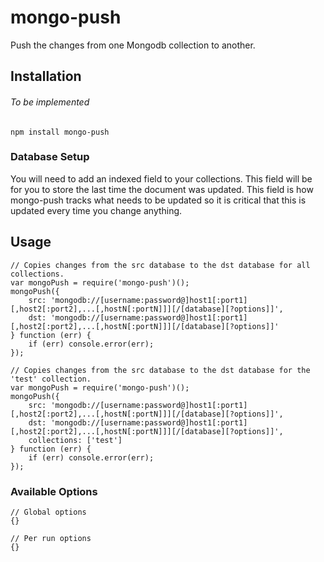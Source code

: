 # mongo-push
Push the changes from one Mongodb collection to another. 

## Installation
###### To be implemented
```
npm install mongo-push
```

### Database Setup
You will need to add an indexed field to your collections. This field will be for you to store the last time the document was updated.
This field is how mongo-push tracks what needs to be updated so it is critical that this is updated every time you change anything.

## Usage
```
// Copies changes from the src database to the dst database for all collections. 
var mongoPush = require('mongo-push')();
mongoPush({
    src: 'mongodb://[username:password@]host1[:port1][,host2[:port2],...[,hostN[:portN]]][/[database][?options]]',
    dst: 'mongodb://[username:password@]host1[:port1][,host2[:port2],...[,hostN[:portN]]][/[database][?options]]'
} function (err) {
    if (err) console.error(err);
});

// Copies changes from the src database to the dst database for the 'test' collection. 
var mongoPush = require('mongo-push')();
mongoPush({
    src: 'mongodb://[username:password@]host1[:port1][,host2[:port2],...[,hostN[:portN]]][/[database][?options]]',
    dst: 'mongodb://[username:password@]host1[:port1][,host2[:port2],...[,hostN[:portN]]][/[database][?options]]',
    collections: ['test']
} function (err) {
    if (err) console.error(err);
});
```

### Available Options
```
// Global options 
{}

// Per run options
{}
```
